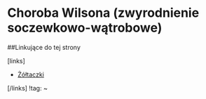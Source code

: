 # Choroba Wilsona (zwyrodnienie soczewkowo-wątrobowe)





##Linkujące do tej strony

[links]

- [Żółtaczki](../Wątroba/Żółtaczki.md)


[/links]
!tag:
~

